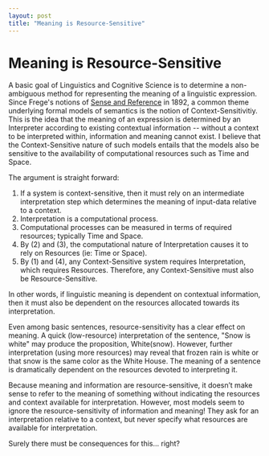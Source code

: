 ```yaml
---
layout: post
title: "Meaning is Resource-Sensitive"
---
```


# Meaning is Resource-Sensitive

A basic goal of Linguistics and Cognitive Science is to determine a non-ambiguous method for representing the meaning of a linguistic expression.
Since Frege's notions of [Sense and Reference]( https://www-jstor-org.libproxy.berkeley.edu/stable/2181485 ) in 1892, a common theme underlying formal models of semantics is the notion of Context-Sensitivitiy.
This is the idea that the meaning of an expression is determined by an Interpreter according to existing contextual information -- without a context to be interpreted within, information and meaning cannot exist.
I believe that the Context-Sensitive nature of such models entails that the models also be sensitive to the availability of computational resources such as Time and Space.
 
The argument is straight forward:
1. If a system is context-sensitive, then it must rely on an intermediate interpretation step which determines the meaning of input-data relative to a context.
2. Interpretation is a computational process.
3. Computational processes can be measured in terms of required resources; typically Time and Space.
4. By (2) and (3), the computational nature of Interpretation causes it to rely on Resources (ie: Time or Space).
5. By (1) and (4), any Context-Sensitive system requires Interpretation, which requires Resources. Therefore, any Context-Sensitive must also be Resource-Sensitive.

In other words, if linguistic meaning is dependent on contextual information, then it must also be dependent on the resources allocated towards its interpretation.

Even among basic sentences, resource-sensitivity has a clear effect on meaning.
A quick (low-resource) interpretation of the sentence, "Snow is white" may produce the proposition, $\text{White}(\text{snow})$.
However, further interpretation (using more resources) may reveal that frozen rain is white or that snow is the same color as the White House.
The meaning of a sentence is dramatically dependent on the resources devoted to interpreting it.

Because meaning and information are resource-sensitive, it doesn’t make sense to refer to the meaning of something without indicating the resources and context available for interpretation.
However, most models seem to ignore the resource-sensitivity of information and meaning!
They ask for an interpretation relative to a context, but never specify what resources are available for interpretation.

Surely there must be consequences for this… right?
